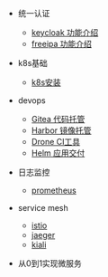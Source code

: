 * 统一认证
  * [keycloak 功能介绍](oauth/keycloak/intro_01.md)
  * [freeipa 功能介绍](oauth/freeipa/intro_01.md)
* k8s基础
  * [k8s安装]()

* devops
  * [Gitea 代码托管]()
  * [Harbor 镜像托管]()
  * [Drone CI工具]()
  * [Helm 应用交付]()

* 日志监控
  * [prometheus]()

* service mesh
  * [istio]()
  * [jaeger]()
  * [kiali]()

* 从0到1实现微服务
  